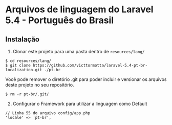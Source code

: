 # Arquivos de linguagem do Laravel 5.4 - Português do Brasil

## Instalação

1. Clonar este projeto para uma pasta dentro de `resources/lang/`

  ```
  $ cd resources/lang/
  $ git clone https://github.com/victtormotta/laravel-5.4-pt-br-localization.git ./pt-br
  ```

  Você pode remover o diretório .git para poder incluir e versionar os arquivos deste projeto no seu repositório.

  ```
  $ rm -r pt-br/.git/
  ```

2. Configurar o Framework para utilizar a linguagem como Default

  ```
  // Linha 55 do arquivo config/app.php
  'locale' => 'pt-br',
  ```
